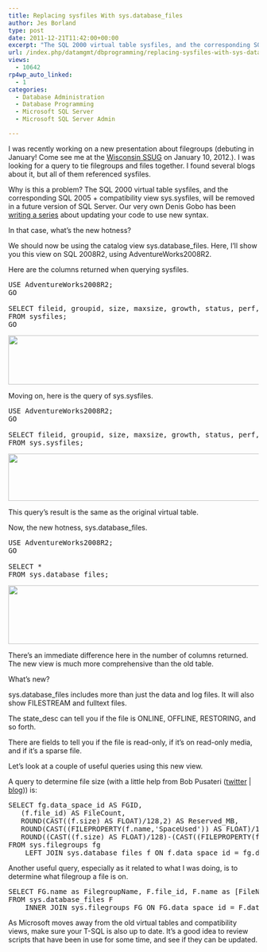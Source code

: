```yaml
---
title: Replacing sysfiles With sys.database_files
author: Jes Borland
type: post
date: 2011-12-21T11:42:00+00:00
excerpt: "The SQL 2000 virtual table sysfiles, and the corresponding SQL 2005 + compatibility view sys.sysfiles, will be removed in a future version of SQL Server. What's the replacement?"
url: /index.php/datamgmt/dbprogramming/replacing-sysfiles-with-sys-database_files/
views:
  - 10642
rp4wp_auto_linked:
  - 1
categories:
  - Database Administration
  - Database Programming
  - Microsoft SQL Server
  - Microsoft SQL Server Admin

---
```

I was recently working on a new presentation about filegroups (debuting in January! Come see me at the [Wisconsin SSUG][1] on January 10, 2012.). I was looking for a query to tie filegroups and files together. I found several blogs about it, but all of them referenced sysfiles. 

Why is this a problem? The SQL 2000 virtual table sysfiles, and the corresponding SQL 2005 + compatibility view sys.sysfiles, will be removed in a future version of SQL Server. Our very own Denis Gobo has been [writing a series][2] about updating your code to use new syntax. 

In that case, what&#8217;s the new hotness? 

We should now be using the catalog view sys.database_files. Here, I&#8217;ll show you this view on SQL 2008R2, using AdventureWorks2008R2. 

Here are the columns returned when querying sysfiles. 

<pre>USE AdventureWorks2008R2;
GO

SELECT fileid, groupid, size, maxsize, growth, status, perf, name, filename
FROM sysfiles;
GO </pre>

<div class="image_block">
  <a href="/wp-content/uploads/users/grrlgeek/sysfiles all columns.JPG?mtime=1324351775"><img alt="" src="/wp-content/uploads/users/grrlgeek/sysfiles all columns.JPG?mtime=1324351775" width="805" height="99" /></a>
</div>

Moving on, here is the query of sys.sysfiles. 

<pre>USE AdventureWorks2008R2;
GO

SELECT fileid, groupid, size, maxsize, growth, status, perf, name, filename
FROM sys.sysfiles;</pre>

<div class="image_block">
  <a href="/wp-content/uploads/users/grrlgeek/sys.sysfiles all columns.JPG?mtime=1324351775"><img alt="" src="/wp-content/uploads/users/grrlgeek/sys.sysfiles all columns.JPG?mtime=1324351775" width="813" height="95" /></a>
</div>

This query&#8217;s result is the same as the original virtual table. 

Now, the new hotness, sys.database_files. 

<pre>USE AdventureWorks2008R2;
GO

SELECT *
FROM sys.database_files;</pre>

<div class="image_block">
  <a href="/wp-content/uploads/users/grrlgeek/sys.database_files all columns.JPG?mtime=1324351775"><img alt="" src="/wp-content/uploads/users/grrlgeek/sys.database_files all columns.JPG?mtime=1324351775" width="1093" height="118" /></a>
</div>

There&#8217;s an immediate difference here in the number of columns returned. The new view is much more comprehensive than the old table. 

What&#8217;s new? 

sys.database_files includes more than just the data and log files. It will also show FILESTREAM and fulltext files. 

The state_desc can tell you if the file is ONLINE, OFFLINE, RESTORING, and so forth.

There are fields to tell you if the file is read-only, if it&#8217;s on read-only media, and if it&#8217;s a sparse file. 

Let&#8217;s look at a couple of useful queries using this new view. 

A query to determine file size (with a little help from Bob Pusateri ([twitter][3] | [blog][4])) is: 

<pre>SELECT fg.data_space_id AS FGID,
   (f.file_id) AS FileCount,
   ROUND(CAST((f.size) AS FLOAT)/128,2) AS Reserved_MB,
   ROUND(CAST((FILEPROPERTY(f.name,'SpaceUsed')) AS FLOAT)/128,2) AS Used_MB,
   ROUND((CAST((f.size) AS FLOAT)/128)-(CAST((FILEPROPERTY(f.name,'SpaceUsed'))AS FLOAT)/128),2) AS Free_MB
FROM sys.filegroups fg
	LEFT JOIN sys.database_files f ON f.data_space_id = fg.data_space_id</pre>

Another useful query, especially as it related to what I was doing, is to determine what filegroup a file is on. 

<pre>SELECT FG.name as FilegroupName, F.file_id, F.name as [FileName] 
FROM sys.database_files F 
	INNER JOIN sys.filegroups FG ON FG.data_space_id = F.data_space_id;</pre>

As Microsoft moves away from the old virtual tables and compatibility views, make sure your T-SQL is also up to date. It&#8217;s a good idea to review scripts that have been in use for some time, and see if they can be updated.

 [1]: http://wisconsin.sqlpass.org/
 [2]: /index.php/DataMgmt/DataDesign/are-you-ready-for-sql
 [3]: http://twitter.com/sqlbob
 [4]: http://www.bobpusateri.com